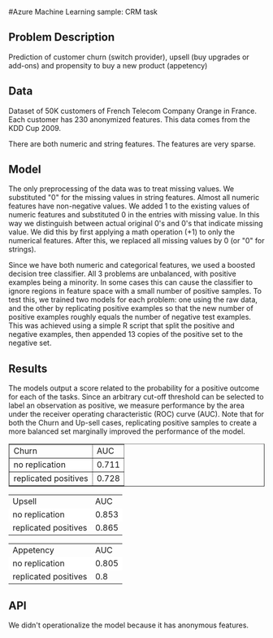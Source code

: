 <properties title="Azure Machine Learning Sample: CRM task" pageTitle="Machine Learning Sample: CRM task | Azure" description="A sample Azure Machine Learning experiment to develop multiple models that predict customer churn, upsell, and propensity to buy a new product." metaKeywords="" services="" solutions="" documentationCenter="" authors="garye" videoId="" scriptId="" />

#Azure Machine Learning sample: CRM task

## Problem Description ##
Prediction of customer churn (switch provider), upsell (buy upgrades or add-ons) and propensity to buy a new product (appetency) 
## Data ##
Dataset of 50K customers of French Telecom Company Orange in France. Each customer has 230 anonymized features. This data comes from the KDD Cup 2009. 

There are both numeric and string features. The features are very sparse. 
## Model ##
The only preprocessing of the data was to treat missing values. We substituted "0" for the missing values in string features. Almost all numeric features have non-negative values. We added 1 to the existing values of numeric features and substituted 0 in the entries with missing value. In this way we distinguish between actual original 0's and 0's that indicate missing value. We did this by first applying a math operation (+1) to only the numerical features. After this, we replaced all missing values by 0 (or "0" for strings). 

Since we have both numeric and categorical features, we used a boosted decision tree classifier. All 3 problems are unbalanced, with positive examples being a minority. In some cases this can cause the classifier to ignore regions in feature space with a small number of positive samples. To test this, we trained two models for each problem: one using the raw data, and the other by replicating positive examples so that the new number of positive examples roughly equals the number of negative test examples. This was achieved using a simple R script that split the positive and negative examples, then appended 13 copies of the positive set to the negative set. 
## Results ##
The models output a score related to the probability for a positive outcome for each of the tasks. Since an arbitrary cut-off threshold can be selected to label an observation as positive, we measure performance by the area under the receiver operating characteristic (ROC) curve (AUC). Note that for both the Churn and Up-sell cases, replicating positive samples to create a more balanced set marginally improved the performance of the model.  

<table border="1">
<tr><td>Churn</td><td>AUC</td></tr>
<tr style="background-color: #fff"><td>no replication</td><td>0.711</td></tr>
<tr><td>replicated positives</td><td>0.728</td></tr>
</table>


<table border="0">
<tr><td>Upsell</td><td>AUC</td></tr>
<tr style="background-color: #fff"><td>no replication</td><td>0.853</td></tr>
<tr><td>replicated positives</td><td>0.865</td></tr>
</table>


<table border="0">
<tr><td>Appetency</td><td>AUC</td></tr>
<tr style="background-color: #fff"><td>no replication</td><td>0.805</td></tr>
<tr><td>replicated positives</td><td>0.8</td></tr>
</table>

## API ##
We didn't operationalize the model because it has anonymous features.
